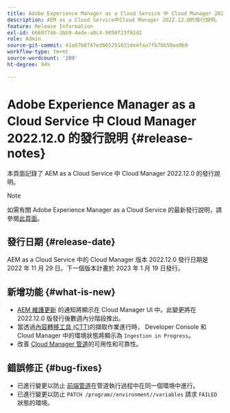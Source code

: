 ```yaml
---
title: Adobe Experience Manager as a Cloud Service 中 Cloud Manager 2022.12.0 的發行說明
description: AEM as a Cloud Service中Cloud Manager 2022.12.0的發行說明。
feature: Release Information
exl-id: 66697746-3bb9-4ede-a8c4-9050f23f92d2
role: Admin
source-git-commit: 41a67b0747ed665291631de4faa7fb7bb50aa9b9
workflow-type: tm+mt
source-wordcount: '209'
ht-degree: 94%

---
```


# Adobe Experience Manager as a Cloud Service 中 Cloud Manager 2022.12.0 的發行說明 {#release-notes}

本頁面記錄了 AEM as a Cloud Service 中 Cloud Manager 2022.12.0 的發行說明。

>[!NOTE]
>
>如需有關 Adobe Experience Manager as a Cloud Service 的最新發行說明，請參閱[此頁面](/help/release-notes/release-notes-cloud/release-notes-current.md)。

## 發行日期 {#release-date}

AEM as a Cloud Service 中的 Cloud Manager 版本 2022.12.0 發行日期是 2022 年 11 月 29 日。下一個版本計畫於 2023 年 1 月 19 日發行。

## 新增功能 {#what-is-new}

* [AEM 維護更新](/help/overview/what-is-new-and-different.md#aem-updates) 的通知將顯示在 Cloud Manager UI 中。此變更將在 2022.12.0 版發行後數週內分階段推出。
* 當透過[內容轉移工具 (CTT)](/help/journey-migration/content-transfer-tool/using-content-transfer-tool/overview-content-transfer-tool.md)的擷取作業進行時， Developer Console 和 Cloud Manager 中的環境狀態將顯示為 `Ingestion in Progress`。
* 改善 [Cloud Manager 管道](/help/implementing/cloud-manager/configuring-pipelines/introduction-ci-cd-pipelines.md)的可用性和可靠性。

## 錯誤修正 {#bug-fixes}

* 已進行變更以防止 [前端管道](/help/implementing/cloud-manager/configuring-pipelines/introduction-ci-cd-pipelines.md#front-end)在管道執行過程中在同一個環境中進行。
* 已進行變更以防止 `PATCH /program//environment//variables` 請求 `FAILED` 狀態的環境。
